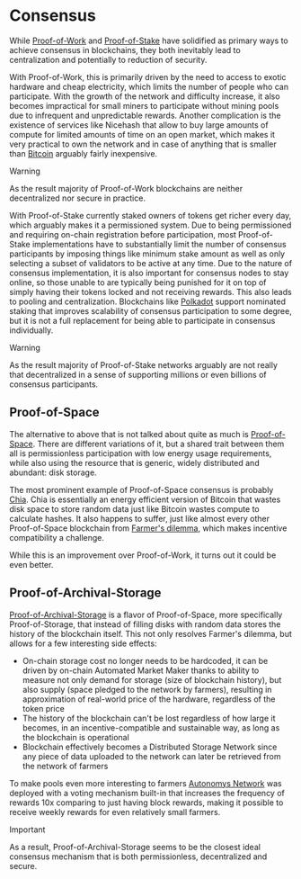 # Consensus

While [Proof-of-Work] and [Proof-of-Stake] have solidified as primary ways to achieve consensus in blockchains, they
both
inevitably lead to centralization and potentially to reduction of security.

[Proof-of-Work]: https://wikipedia.org/wiki/Proof_of_work

[Proof-of-Stake]: https://wikipedia.org/wiki/Proof_of_stake

With Proof-of-Work, this is primarily driven by the need to access to exotic hardware and cheap electricity, which
limits the number of people who can participate. With the growth of the network and difficulty increase, it also becomes
impractical for small miners to participate without mining pools due to infrequent and unpredictable rewards. Another
complication is the existence of services like Nicehash that allow to buy large amounts of compute for limited amounts
of time on an open market, which makes it very practical to own the network and in case of anything that is smaller than
[Bitcoin] arguably fairly inexpensive.

[Bitcoin]: https://bitcoin.org

> [!WARNING]
> As the result majority of Proof-of-Work blockchains are neither decentralized nor secure in practice.

With Proof-of-Stake currently staked owners of tokens get richer every day, which arguably makes it a permissioned
system. Due to being permissioned and requiring on-chain registration before participation, most Proof-of-Stake
implementations have to substantially limit the number of consensus participants by imposing things like minimum stake
amount as well as only selecting a subset of validators to be active at any time. Due to the nature of consensus
implementation, it is also important for consensus nodes to stay online, so those unable to are typically being punished
for it on top of simply having their tokens locked and not receiving rewards. This also leads to pooling and
centralization. Blockchains like [Polkadot] support nominated staking that improves scalability of consensus
participation
to some degree, but it is not a full replacement for being able to participate in consensus individually.

[Polkadot]: https://polkadot.com

> [!WARNING]
> As the result majority of Proof-of-Stake networks arguably are not really that decentralized in a sense of supporting
> millions or even billions of consensus participants.

## Proof-of-Space

The alternative to above that is not talked about quite as much is [Proof-of-Space]. There are different variations of
it, but a shared trait between them all is permissionless participation with low energy usage requirements, while also
using the resource that is generic, widely distributed and abundant: disk storage.

[Proof-of-Space]: https://en.wikipedia.org/wiki/Proof_of_space

The most prominent example of Proof-of-Space consensus is probably [Chia]. Chia is essentially an energy efficient
version of Bitcoin that wastes disk space to store random data just like Bitcoin wastes compute to calculate hashes. It
also happens to suffer, just like almost every other Proof-of-Space blockchain from [Farmer's dilemma], which makes
incentive compatibility a challenge.

While this is an improvement over Proof-of-Work, it turns out it could be even better.

[Chia]: https://www.chia.net/

[Farmer's dilemma]: https://academy.autonomys.xyz/subspace-protocol/advancing-blockchain

## Proof-of-Archival-Storage

[Proof-of-Archival-Storage] is a flavor of Proof-of-Space, more specifically Proof-of-Storage, that instead of filling
disks with random data stores the history of the blockchain itself. This not only resolves Farmer's dilemma, but allows
for a few interesting side effects:

[Proof-of-Archival-Storage]: https://academy.autonomys.xyz/subspace-protocol/consensus

* On-chain storage cost no longer needs to be hardcoded, it can be driven by on-chain Automated Market Maker thanks to
  ability to measure not only demand for storage (size of blockchain history), but also supply (space pledged to the
  network by farmers), resulting in approximation of real-world price of the hardware, regardless of the token price
* The history of the blockchain can't be lost regardless of how large it becomes, in an incentive-compatible and
  sustainable way, as long as the blockchain is operational
* Blockchain effectively becomes a Distributed Storage Network since any piece of data uploaded to the network can later
  be retrieved from the network of farmers

To make pools even more interesting to farmers [Autonomys Network] was deployed with a voting mechanism built-in that
increases the frequency of rewards 10x comparing to just having block rewards, making it possible to receive weekly
rewards for even relatively small farmers.

[Autonomys Network]: https://www.autonomys.xyz/

> [!IMPORTANT]
> As a result, Proof-of-Archival-Storage seems to be the closest ideal consensus mechanism that is both permissionless,
> decentralized and secure.
